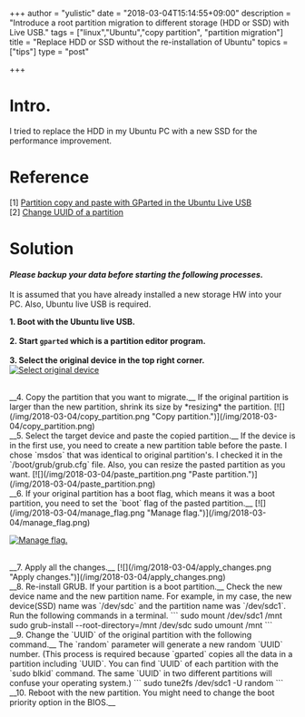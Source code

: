 +++
author = "yulistic"
date = "2018-03-04T15:14:55+09:00"
description = "Introduce a root partition migration to different storage (HDD or SSD) with Live USB."
tags = ["linux","Ubuntu","copy partition", "partition migration"]
title = "Replace HDD or SSD without the re-installation of Ubuntu"
topics = ["tips"]
type = "post"

+++

# Intro.
I tried to replace the HDD in my Ubuntu PC with a new SSD for the performance improvement.

# Reference
[1] [Partition copy and paste with GParted in the Ubuntu Live USB](https://askubuntu.com/questions/69283/how-to-upgrade-my-hdd-and-keep-my-ubuntu-11-10-instalation)  
[2] [Change UUID of a partition](https://askubuntu.com/questions/132079/how-do-i-change-uuid-of-a-disk-to-whatever-i-want)

# Solution

#### **_Please backup your data before starting the following processes._**
It is assumed that you have already installed a new storage HW into your PC. Also, Ubuntu live USB is required.

__1. Boot with the Ubuntu live USB.__  
<br>
__2. Start `gparted` which is a partition editor program.__  
<br>
__3. Select the original device in the top right corner.__  
[![Select original device](/img/2018-03-04/select_original_device.png "Select original device.")](/img/2018-03-04/select_original_device.png)

<br>
__4. Copy the partition that you want to migrate.__ If the original partition is larger than the new partition, shrink its size by *resizing* the partition.  
[![](/img/2018-03-04/copy_partition.png "Copy partition.")](/img/2018-03-04/copy_partition.png)

<br>
__5. Select the target device and paste the copied partition.__ If the device is in the first use, you need to create a new partition table before the paste. I chose `msdos` that was identical to original partition's. I checked it in the `/boot/grub/grub.cfg` file. Also, you can resize the pasted partition as you want.  
[![](/img/2018-03-04/paste_partition.png "Paste partition.")](/img/2018-03-04/paste_partition.png)

<br>
__6. If your original partition has a boot flag, which means it was a boot partition, you need to set the `boot` flag of the pasted partition.__  
[![](/img/2018-03-04/manage_flag.png "Manage flag.")](/img/2018-03-04/manage_flag.png)

[![](/img/2018-03-04/manage_flag_subwindow.png "Manage flag.")](/img/2018-03-04/manage_flag_subwindow.png)

<br>
__7. Apply all the changes.__  
[![](/img/2018-03-04/apply_changes.png "Apply changes.")](/img/2018-03-04/apply_changes.png)

<br>
__8. Re-install GRUB. If your partition is a boot partition.__ Check the new device name and the new partition name. For example, in my case, the new device(SSD) name was `/dev/sdc` and the partition name was `/dev/sdc1`. Run the following commands in a terminal.
```
sudo mount /dev/sdc1 /mnt
sudo grub-install --root-directory=/mnt /dev/sdc
sudo umount /mnt
```
<br>
__9. Change the `UUID` of the original partition with the following command.__ The `random` parameter will generate a new random `UUID` number.  
(This process is required because `gparted` copies all the data in a partition including `UUID`. You can find `UUID` of each partition with the `sudo blkid` command. The same `UUID` in two different partitions will confuse your operating system.)  
```
sudo tune2fs /dev/sdc1 -U random
```
<br>
__10. Reboot with the new partition. You might need to change the boot priority option in the BIOS.__

